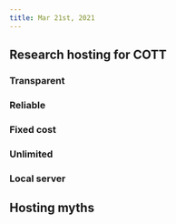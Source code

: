 ```yaml
---
title: Mar 21st, 2021
---
```


## Research hosting for COTT
### Transparent
### Reliable
### Fixed cost
### Unlimited
### Local server
## Hosting myths
###
